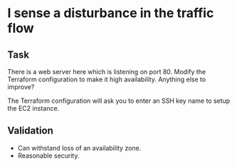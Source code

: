 # I sense a disturbance in the traffic flow

## Task

There is a web server here which is listening on port 80. Modify the Terraform configuration to make it high availability. Anything else to improve?

The Terraform configuration will ask you to enter an SSH key name to setup the EC2 instance.

## Validation

* Can withstand loss of an availability zone.
* Reasonable security.
